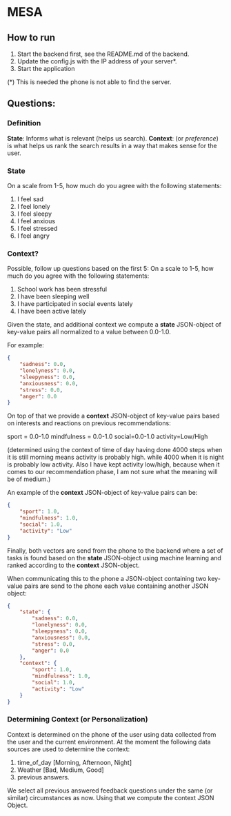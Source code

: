 # MESA

## How to run

1. Start the backend first, see the README.md of the backend.
2. Update the config.js with the IP address of your server*.
3. Start the application

(*) This is needed the phone is not able to find the server.

## Questions:

### Definition

**State**: Informs what is relevant (helps us search).
**Context**: (or *preference*) is what helps us rank the search results in a way that makes sense for the user.

### State
On a scale from 1-5, how much do you agree with the following statements:
1. I feel sad
2. I feel lonely
3. I feel sleepy
4. I feel anxious
5. I feel stressed
6. I feel angry

### Context?
Possible, follow up questions based on the first 5:
On a scale to 1-5, how much do you agree with the following statements:
1. School work has been stressful
2. I have been sleeping well
3. I have participated in social events lately
4. I have been active lately

Given the state, and additional context we compute a **state** JSON-object of key-value pairs all normalized to a value between 0.0-1.0. 

For example:
```json
{
    "sadness": 0.0,
    "lonelyness": 0.0,
    "sleepyness": 0.0,
    "anxiousness": 0.0,
    "stress": 0.0,
	"anger": 0.0
}
```

On top of that we provide a **context** JSON-object of key-value pairs based on interests and reactions on previous recommendations:

sport = 0.0-1.0
mindfulness = 0.0-1.0
social=0.0-1.0
activity=Low/High 

(determined using the context of time of day having done 4000 steps when it is still morning means activity is probably high. while 4000 when it is night is probably low activity. Also I have kept activity low/high, because when it comes to our recommendation phase, I am not sure what the meaning will be of medium.)

An example of the **context** JSON-object of key-value pairs can be:

```json
{
    "sport": 1.0,
    "mindfulness": 1.0,
    "social": 1.0,
    "activity": "Low"
}
```

Finally, both vectors are send from the phone to the backend where a set of tasks is found based on the **state** JSON-object using machine learning and ranked according to the **context**  JSON-object.

When communicating this to the phone a JSON-object containing two key-value pairs are send to the phone each value containing another JSON object:

```json
{
	"state": {
		"sadness": 0.0,
		"lonelyness": 0.0,
		"sleepyness": 0.0,
		"anxiousness": 0.0,
		"stress": 0.0,
		"anger": 0.0
	},
	"context": {
		"sport": 1.0,
		"mindfulness": 1.0,
		"social": 1.0,
		"activity": "Low"
	}
}
```


### Determining Context (or Personalization)

Context is determined on the phone of the user using data collected from the user and the current environment. At the moment the following data sources are used to determine the context:

1. time_of_day [Morning, Afternoon, Night]
2. Weather [Bad, Medium, Good]
3. previous answers.

We select all previous answered feedback questions under the same (or similar) circumstances as now. Using that we compute the context JSON Object.
